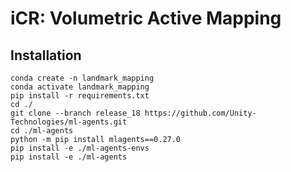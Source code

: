 # iCR: Volumetric Active Mapping
## Installation

```
conda create -n landmark_mapping
conda activate landmark_mapping
pip install -r requirements.txt
cd ./
git clone --branch release_18 https://github.com/Unity-Technologies/ml-agents.git
cd ./ml-agents
python -m pip install mlagents==0.27.0
pip install -e ./ml-agents-envs
pip install -e ./ml-agents
```